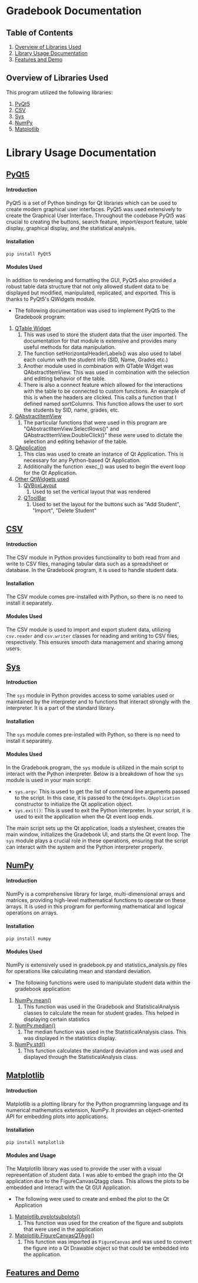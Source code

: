 # Gradebook Documentation 

## Table of Contents
1. [Overview of Libraries Used](#Overview-of-libraries-used)   
2. [Library Usage Documentation](#Library-Usage-Documentation)
3. [Features and Demo](#Features-and-Demo)

## Overview of Libraries Used
This program utilized the following libraries: 
1. [PyQt5](#pyqt5)
2. [CSV](#csv)
3. [Sys](#sys)
4. [NumPy](#numpy)
5. [Matplotlib](#matplotlib)

# Library Usage Documentation

## [PyQt5](https://www.pythonguis.com/search/?q=PyQt5)
#### **Introduction** 

PyQt5 is a set of Python bindings for Qt libraries which can be used to create modern graphical user interfaces. PyQt5 was used extensively to create the Graphical User Interface. Throughout the codebase PyQt5 was crucial to creating the buttons, search feature, import/export feature, table display, graphical display, and the statistical analysis.
#### **Installation**

```shell
pip install PyQt5
```
#### **Modules Used**
In addition to rendering and formatting the GUI, PyQt5 also provided a robust table data structure that not only allowed student data to be displayed but modified, manipulated, replicated, and exported. This is thanks to PyQt5's QWidgets module. 

- The following documentation was used to implement PyQt5 to the Gradebook program:
1. [QTable Widget](https://doc.qt.io/qtforpython-6/PySide6/QtWidgets/QTableWidget.html#more)
    1. This was used to store the student data that the user imported. The documentation for that module is extensive and provides many useful methods for data manipulation. 
    2. The function setHorizontalHeaderLabels() was also used to label each column with the student info (SID, Name, Grades etc.)
    3. Another module used in combination with QTable Widget was QAbstractItemView. This was used in combination with the selection and editting behavior of the table. 
    4. There is also a connect feature which allowed for the interactions with the table to be connected to custom functions. An example of this is when the headers are clicked. This calls a function that I defined named sortColumns. This function allows the user to sort the students by SID, name, grades, etc.
2. [QAbstractItemView](https://doc.qt.io/qtforpython-6/PySide6/QtWidgets/QAbstractItemView.html)
    1. The particular functions that were used in this program are "QAbstractItemView.SelectRows()" and QAbstractItemView.DoubleClick()" these were used to dictate the selection and editing behavior of the table. 
3. [QApplication](https://doc.qt.io/qtforpython-6/PySide6/QtWidgets/QApplication.html)
    1. This clas was used to create an instance of Qt Application. This is necessary for any Python-based Qt Application. 
    2. Additionally the function .exec_() was used to begin the event loop for the Qt Application.
4. [Other QtWidgets used](https://doc.qt.io/qtforpython-6/PySide6/QtWidgets/)
    1. [QVBoxLayout](https://doc.qt.io/qtforpython-6/PySide6/QtWidgets/QTableWidget.html#PySide6.QtWidgets.PySide6.QtWidgets.QTableWidget.cellWidget)
        1. Used to set the vertical layout that was rendered 
    2. [QToolBar](https://doc.qt.io/qtforpython-6/PySide6/QtWidgets/QToolBar.html#qtoolbar)
        1. Used to set the layout for the buttons such as "Add Student", "Import", "Delete Student"

 
## **[CSV](https://docs.python.org/3/library/csv.html)**

#### **Introduction** 

The CSV module in Python provides functionality to both read from and write to CSV files, managing tabular data such as a spreadsheet or database. In the Gradebook program, it is used to handle student data.

#### **Installation**

The CSV module comes pre-installed with Python, so there is no need to install it separately.

#### **Modules Used**

The CSV module is used to import and export student data, utilizing `csv.reader` and `csv.writer` classes for reading and writing to CSV files, respectively. This ensures smooth data management and sharing among users.


## **[Sys](https://docs.python.org/3/library/sys.html)**

#### **Introduction** 
The `sys` module in Python provides access to some variables used or maintained by the interpreter and to functions that interact strongly with the interpreter. It is a part of the standard library.

#### **Installation**
The `sys` module comes pre-installed with Python, so there is no need to install it separately.

#### **Modules Used**
In the Gradebook program, the `sys` module is utilized in the main script to interact with the Python interpreter. Below is a breakdown of how the `sys` module is used in your main script:

- `sys.argv`: This is used to get the list of command line arguments passed to the script. In this case, it is passed to the `QtWidgets.QApplication` constructor to initialize the Qt application object.
- `sys.exit()`: This is used to exit the Python interpreter. In your script, it is used to exit the application when the Qt event loop ends.

The main script sets up the Qt application, loads a stylesheet, creates the main window, initializes the Gradebook UI, and starts the Qt event loop. The `sys` module plays a crucial role in these operations, ensuring that the script can interact with the system and the Python interpreter properly.

## **[NumPy](https://numpy.org/doc/stable/)**

#### **Introduction** 

NumPy is a comprehensive library for large, multi-dimensional arrays and matrices, providing high-level mathematical functions to operate on these arrays. It is used in this program for performing mathematical and logical operations on arrays.

#### **Installation**

```shell
pip install numpy
```

#### **Modules Used**

NumPy is extensively used in gradebook.py and statistics_analysis.py files for operations like calculating mean and standard deviation.

- The following functions were used to manipulate student data within the gradebook application: 
1. [NumPy.mean()](https://numpy.org/doc/stable/reference/generated/numpy.mean.html)
    1. This function was used in the Gradebook and StatisticalAnalysis classes to calculate the mean for student grades. This helped in displaying certain statistics 
2. [NumPy.median()](https://numpy.org/doc/stable/reference/generated/numpy.std.html)
    1. The median function was used in the StatisticalAnalysis class. This was displayed in the statistics display. 
3. [NumPy.std()](https://numpy.org/doc/stable/reference/generated/numpy.median.html)
    1. This function calculates the standard deviation and was used and displayed through the StatisticalAnalysis class. 

## **[Matplotlib](https://matplotlib.org/stable/contents.html)**

#### **Introduction** 

Matplotlib is a plotting library for the Python programming language and its numerical mathematics extension, NumPy. It provides an object-oriented API for embedding plots into applications. 

#### **Installation**

```shell
pip install matplotlib
```

#### **Modules and Usage**

The Matplotlib library was used to provide the user with a visual representation of student data. I was able to embed the graph into the Qt application due to the FigureCanvasQtagg class. This allows the plots to be embedded and interact with the Qt GUI Application.

- The following were used to create and embed the plot to the Qt Application
1. [Matplotlib.pyplotsubplots()](https://matplotlib.org/stable/api/_as_gen/matplotlib.pyplot.subplots.html)
    1. This function was used for the creation of the figure and subplots that were used in the application
2. [Matplotlib.FigureCanvasQTAgg()](https://www.pythonguis.com/tutorials/plotting-matplotlib/)
    1. This function was imported as `FigureCanvas` and was used to convert the figure into a Qt Drawable object so that could be embedded into the application.

## **[Features and Demo]()** 